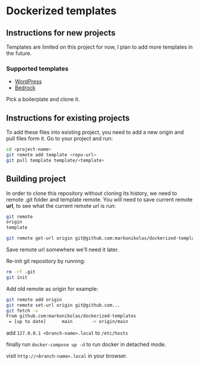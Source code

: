# Dockerized templates

## Instructions for new projects

Templates are limited on this project for now, I plan to add more templates in the future.

### Supported templates
- [WordPress](https://github.com/WordPress/WordPress)
- [Bedrock](https://github.com/roots/bedrock)

Pick a boilerplate and clone it.

## Instructions for existing projects

To add these files into existing project, you need to add a new origin and pull files form it.
Go to your project and run:

```bash
cd <project-name>
git remote add template <repo-url>
git pull template template/<template>
```

## Building project

In order to clone this repository without cloning its history, we need to remote .git folder and template remote. You will need to save current remote **url**, to see what the current remote url is run:

```bash
git remote 
origin
template

git remote get-url origin git@github.com:markonikolas/dockerized-templates.gitgit@github.com
```

Save remote url somewhere we'll need it later.

Re-init git repository by running:

```bash
rm -rf .git
git init
```

Add old remote as origin for example:

```bash
git remote add origin
git remote set-url origin git@github.com...
git fetch -v
From github.com:markonikolas/dockerized-templates
 = [up to date]      main       -> origin/main
```

add ```127.0.0.1 <branch-name>.local``` to ```/etc/hosts```

finally run ```docker-compose up -d``` to run docker in detached mode.

visit ```http://<branch-name>.local``` in your browser.
